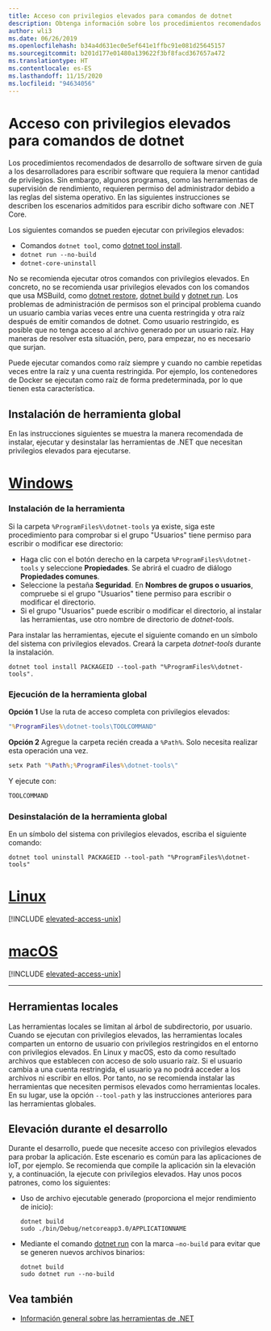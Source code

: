 ```yaml
---
title: Acceso con privilegios elevados para comandos de dotnet
description: Obtenga información sobre los procedimientos recomendados para los comandos de dotnet que requieren acceso con privilegios elevados.
author: wli3
ms.date: 06/26/2019
ms.openlocfilehash: b34a4d631ec0e5ef641e1ffbc91e081d25645157
ms.sourcegitcommit: b201d177e01480a139622f3bf8facd367657a472
ms.translationtype: HT
ms.contentlocale: es-ES
ms.lasthandoff: 11/15/2020
ms.locfileid: "94634056"
---
```

# <a name="elevated-access-for-dotnet-commands"></a>Acceso con privilegios elevados para comandos de dotnet

Los procedimientos recomendados de desarrollo de software sirven de guía a los desarrolladores para escribir software que requiera la menor cantidad de privilegios. Sin embargo, algunos programas, como las herramientas de supervisión de rendimiento, requieren permiso del administrador debido a las reglas del sistema operativo. En las siguientes instrucciones se describen los escenarios admitidos para escribir dicho software con .NET Core.

Los siguientes comandos se pueden ejecutar con privilegios elevados:

- Comandos `dotnet tool`, como [dotnet tool install](dotnet-tool-install.md).
- `dotnet run --no-build`
- `dotnet-core-uninstall`

No se recomienda ejecutar otros comandos con privilegios elevados. En concreto, no se recomienda usar privilegios elevados con los comandos que usa MSBuild, como [dotnet restore](dotnet-restore.md), [dotnet build](dotnet-build.md) y [dotnet run](dotnet-run.md). Los problemas de administración de permisos son el principal problema cuando un usuario cambia varias veces entre una cuenta restringida y otra raíz después de emitir comandos de dotnet. Como usuario restringido, es posible que no tenga acceso al archivo generado por un usuario raíz. Hay maneras de resolver esta situación, pero, para empezar, no es necesario que surjan.

Puede ejecutar comandos como raíz siempre y cuando no cambie repetidas veces entre la raíz y una cuenta restringida. Por ejemplo, los contenedores de Docker se ejecutan como raíz de forma predeterminada, por lo que tienen esta característica.

## <a name="global-tool-installation"></a>Instalación de herramienta global

En las instrucciones siguientes se muestra la manera recomendada de instalar, ejecutar y desinstalar las herramientas de .NET que necesitan privilegios elevados para ejecutarse.

<!-- markdownlint-disable MD025 -->

# <a name="windows"></a>[Windows](#tab/windows)

### <a name="install-the-tool"></a>Instalación de la herramienta

Si la carpeta `%ProgramFiles%\dotnet-tools` ya existe, siga este procedimiento para comprobar si el grupo "Usuarios" tiene permiso para escribir o modificar ese directorio:

- Haga clic con el botón derecho en la carpeta `%ProgramFiles%\dotnet-tools` y seleccione **Propiedades**. Se abrirá el cuadro de diálogo **Propiedades comunes**.
- Seleccione la pestaña **Seguridad**. En **Nombres de grupos o usuarios**, compruebe si el grupo "Usuarios" tiene permiso para escribir o modificar el directorio.
- Si el grupo "Usuarios" puede escribir o modificar el directorio, al instalar las herramientas, use otro nombre de directorio de *dotnet-tools*.

Para instalar las herramientas, ejecute el siguiente comando en un símbolo del sistema con privilegios elevados. Creará la carpeta *dotnet-tools* durante la instalación.

```dotnetcli
dotnet tool install PACKAGEID --tool-path "%ProgramFiles%\dotnet-tools".
```

### <a name="run-the-global-tool"></a>Ejecución de la herramienta global

**Opción 1** Use la ruta de acceso completa con privilegios elevados:

```cmd
"%ProgramFiles%\dotnet-tools\TOOLCOMMAND"
```

**Opción 2** Agregue la carpeta recién creada a `%Path%`. Solo necesita realizar esta operación una vez.

```cmd
setx Path "%Path%;%ProgramFiles%\dotnet-tools\"
```

Y ejecute con:

```cmd
TOOLCOMMAND
```

### <a name="uninstall-the-global-tool"></a>Desinstalación de la herramienta global

En un símbolo del sistema con privilegios elevados, escriba el siguiente comando:

```dotnetcli
dotnet tool uninstall PACKAGEID --tool-path "%ProgramFiles%\dotnet-tools"
```

# <a name="linux"></a>[Linux](#tab/linux)

[!INCLUDE [elevated-access-unix](../../../includes/elevated-access-unix.md)]

# <a name="macos"></a>[macOS](#tab/macos)

[!INCLUDE [elevated-access-unix](../../../includes/elevated-access-unix.md)]

---

## <a name="local-tools"></a>Herramientas locales

Las herramientas locales se limitan al árbol de subdirectorio, por usuario. Cuando se ejecutan con privilegios elevados, las herramientas locales comparten un entorno de usuario con privilegios restringidos en el entorno con privilegios elevados. En Linux y macOS, esto da como resultado archivos que establecen con acceso de solo usuario raíz. Si el usuario cambia a una cuenta restringida, el usuario ya no podrá acceder a los archivos ni escribir en ellos. Por tanto, no se recomienda instalar las herramientas que necesiten permisos elevados como herramientas locales. En su lugar, use la opción `--tool-path` y las instrucciones anteriores para las herramientas globales.

## <a name="elevation-during-development"></a>Elevación durante el desarrollo

Durante el desarrollo, puede que necesite acceso con privilegios elevados para probar la aplicación. Este escenario es común para las aplicaciones de IoT, por ejemplo. Se recomienda que compile la aplicación sin la elevación y, a continuación, la ejecute con privilegios elevados. Hay unos pocos patrones, como los siguientes:

- Uso de archivo ejecutable generado (proporciona el mejor rendimiento de inicio):

   ```dotnetcli
   dotnet build
   sudo ./bin/Debug/netcoreapp3.0/APPLICATIONNAME
   ```

- Mediante el comando [dotnet run](dotnet-run.md) con la marca `—no-build` para evitar que se generen nuevos archivos binarios:

   ```dotnetcli
   dotnet build
   sudo dotnet run --no-build
   ```

## <a name="see-also"></a>Vea también

- [Información general sobre las herramientas de .NET](global-tools.md)
